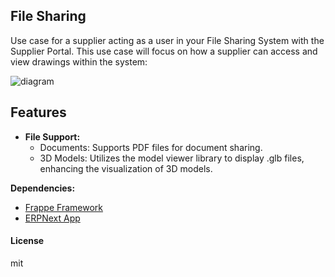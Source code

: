 ## File Sharing
Use case for a supplier acting as a user in your File Sharing System with the Supplier Portal. This use case will focus on how a supplier can access and view drawings within the system:

![diagram](https://github.com/rehanansari26/File-Sharing/assets/110723484/7d1b916d-e977-455c-810a-1518f2ffab5a)

## Features

- **File Support:**
  - Documents: Supports PDF files for document sharing.
  - 3D Models: Utilizes the model viewer library to display .glb files, enhancing the visualization of 3D models.
 
**Dependencies:**
   - [Frappe Framework](https://github.com/frappe/frappe)
   - [ERPNext App](https://github.com/frappe/erpnext)

#### License

mit
